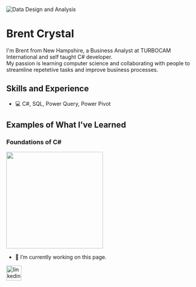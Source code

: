 ![Data Design and Analysis](https://images.unsplash.com/photo-1594477898765-b9ad43ad9cfc?ixid=MnwxMjA3fDB8MHxzZWFyY2h8NzR8fGNvbGxhYm9yYXRpb258ZW58MHx8MHx8&ixlib=rb-1.2.1&auto=format&fit=crop&w=500&q=60)

# Brent Crystal
I'm Brent from New Hampshire, a Business Analyst at TURBOCAM International and self taught C# developer.  
My passion is learning computer science and collaborating with people to streamline repetetive tasks and improve business processes.

## Skills and Experience
* 💻 C#, SQL, Power Query, Power Pivot

## Examples of What I've Learned
### Foundations of C#
<img src="https://media3.giphy.com/media/l3vQYe7l1TInypnYA/200w.webp?cid=ecf05e47s5rfzs7coyt45nt3480nfctcrwb356ler2u4m23w&rid=200w.webp&ct=g" width="256"/>

- 🔭 I’m currently working on this page. 


[<img src='https://cdn.jsdelivr.net/npm/simple-icons@3.0.1/icons/linkedin.svg' alt='linkedin' height='40'>](https://www.linkedin.com/in/brent-crystal-2gb3tg317/)  

